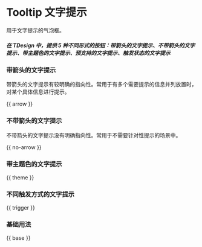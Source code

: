 # Tooltip 文字提示

用于文字提示的气泡框。

##### 在 TDesign 中，提供 5 种不同形式的按钮：带箭头的文字提示、不带箭头的文字提示、带主题色的文字提示、预支持的文字提示、触发状态的文字提示

### 带箭头的文字提示

带箭头的文字提示有较明确的指向性。常用于有多个需要提示的信息并列放置时，对某个具体信息进行提示。

{{ arrow }}

### 不带箭头的文字提示

不带箭头的文字提示没有明确指向性。常用于不需要针对性提示的场景中。 

{{ no-arrow }}

### 带主题色的文字提示

{{ theme }}
### 不同触发方式的文字提示

{{ trigger }}

### 基础用法

{{ base }}
